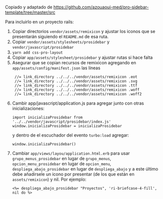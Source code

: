 Copiado y adaptado de
https://github.com/azouaoui-med/pro-sidebar-template/tree/master/src

Para incluirlo en un proyecto rails:

1. Copiar directorios `vendor/assets/remixicon` y ajustar los iconos
   que se presentarán siguiendo el `README.md` de esa ruta.
2. Copiar `vendor/assets/stylesheets/prosidebar` y 
   `vendor/javascript/prosidebar`
2. `yarn add css-pro-layout`
3. Copiar `app/assets/stylesheet/prosidebar` y ajustar rutas si hace falta
4. Asegurar que se copian recursos de remixicon agregando en
   `app/assets/config/manifest.json` las líneas
   ```
    //= link_directory ../../../vendor/assets/remixicon .eot
    //= link_directory ../../../vendor/assets/remixicon .svg
    //= link_directory ../../../vendor/assets/remixicon .ttf
    //= link_directory ../../../vendor/assets/remixicon .woff
    //= link_directory ../../../vendor/assets/remixicon .woff2
    ```
5. Cambir app/javascript/application.js para agregar junto con 
   otras inicializaciones:
   ```
   import inicializaProsidebar from '../../vendor/javascript/prosidebar/index.js'
   window.inicializaProsidebar = inicializaProsidebar
   ```
   y dentro de el escuchador del evento `turbo:load` agregar:
   ```
   window.inicializaProsidebar()
   ```
6. Cambiar `app/views/layou/application.html.erb` para usar
   `grupo_menus_prosidebar` en lugar de `grupo_menus`,
   `opcion_menu_prosidebar` en lugar de `opcion_menu`,
   `despliega_abajo_prosidebar` en lugar de `despliega_abajo` y
   a este último debe añadirsele un icono por presentar
   (de los que están en `assets/remixicon`) y nil. Por ejemplo:
   ```
   <%= despliega_abajo_prosidebar "Proyectos", 'ri-briefcase-4-fill', nil do %>
   ```

